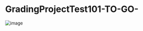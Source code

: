 # GradingProjectTest101-TO-GO-
![image](https://github.com/White-OvO/GradingProjectTest101-TO-GO-/assets/120700219/4cdfac5f-258d-4381-bf77-70f51a93c9ff)
